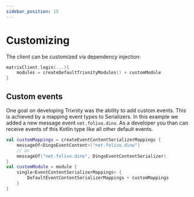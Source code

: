 ```yaml
---
sidebar_position: 15
---
```


# Customizing

The client can be customized via dependency injection:

```kotlin
matrixClient.login(...){
    modules = createDefaultTrixnityModules() + customModule
}
```

## Custom events

One goal on developing Trixnity was the ability to add custom events. This is achieved by a mapping event types to
Serializers. In this example we added a new message event `net.folivo.dino`. As a developer you than can receive events
of this Kotlin type like all other default events.

```kotlin
val customMappings = createEventContentSerializerMappings {
    messageOf<DingoEventContent>("net.folivo.dino")
    // or
    messageOf("net.folivo.dino", DingoEventContentSerializer)
}
val customModule = module {
    single<EventContentSerializerMappings> {
        DefaultEventContentSerializerMappings + customMappings
    }
}
```